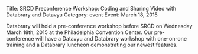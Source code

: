 Title: SRCD Preconference Workshop: Coding and Sharing Video with Databrary and Datavyu
Category: event
Event: March 18, 2015

Databrary will hold a pre-conference workshop before SRCD on Wednesday March 18th, 2015 at the Philadelphia Convention Center. Our pre-conference will have a Datavyu and Databrary workshop with one-on-one training and a Databrary luncheon demonstrating our newest features.